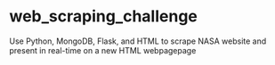 # web_scraping_challenge
Use Python, MongoDB, Flask, and HTML to scrape NASA website and present in real-time on a new HTML webpagepage 
